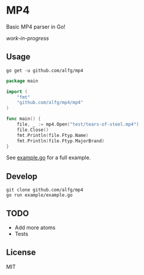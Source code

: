 # MP4
Basic MP4 parser in Go!

*work-in-progress*

## Usage

```
go get -u github.com/alfg/mp4
```

```go
package main

import (
	"fmt"
	"github.com/alfg/mp4/mp4"
)

func main() {
    file, _ := mp4.Open("test/tears-of-steel.mp4")
    file.Close()
    fmt.Println(file.Ftyp.Name)
    fmt.Println(file.Ftyp.MajorBrand)
}
```

See [example.go](/example/example.go) for a full example.

## Develop 

```
git clone github.com/alfg/mp4
go run example/example.go
```
## TODO
* Add more atoms
* Tests

## License
MIT
